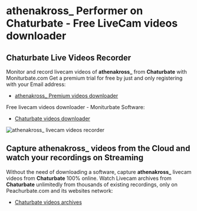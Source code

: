 # athenakross_ Performer on Chaturbate - Free LiveCam videos downloader

## Chaturbate Live Videos Recorder

Monitor and record livecam videos of **athenakross_** from **Chaturbate** with Moniturbate.com
Get a premium trial for free by just and only registering with your Email address:
* [athenakross_ Premium videos downloader](https://moniturbate.com/request-demo-licence-key.html)

Free livecam videos downloader - Moniturbate Software:
* [Chaturbate videos downloader](https://moniturbate.com/moniturbate-download-software.html)

![athenakross_ livecam videos recorder](https://peachurnet.com/templates/moniturbate-software.png)


## Capture athenakross_ videos from the Cloud and watch your recordings on Streaming

Without the need of downloading a software, capture **athenakross_** livecam videos from **Chaturbate** 100% online.
Watch Livecam archives from **Chaturbate** unlimitedly from thousands of existing recordings, only on Peachurbate.com and its websites network:
* [Chaturbate videos archives](https://peachurnet.com/)